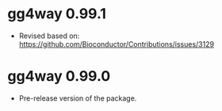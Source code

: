 # gg4way 0.99.1

* Revised based on: https://github.com/Bioconductor/Contributions/issues/3129

# gg4way 0.99.0

* Pre-release version of the package.
